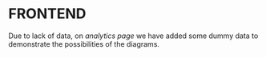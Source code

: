 # FRONTEND

Due to lack of data, on *analytics page* we have added some dummy data to demonstrate the possibilities of the diagrams. 
